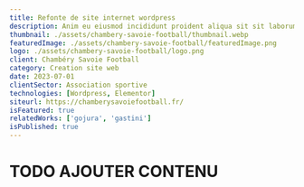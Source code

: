 ```yaml
---
title: Refonte de site internet wordpress
description: Anim eu eiusmod incididunt proident aliqua sit sit laborum. Adipisicing ullamco do fugiat duis reprehenderit deserunt eiusmod quis aliquip elit pariatur.
thumbnail: ./assets/chambery-savoie-football/thumbnail.webp
featuredImage: ./assets/chambery-savoie-football/featuredImage.png
logo: ./assets/chambery-savoie-football/logo.png
client: Chambéry Savoie Football
category: Creation site web
date: 2023-07-01
clientSector: Association sportive
technologies: [Wordpress, Elementor]
siteurl: https://chamberysavoiefootball.fr/
isFeatured: true
relatedWorks: ['gojura', 'gastini']
isPublished: true
---
```


# TODO AJOUTER CONTENU
